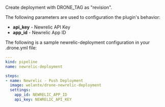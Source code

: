 Create deployment with DRONE_TAG as "revision".

The following parameters are used to configuration the plugin's behavior:

* **api_key** - Newrelic API Key
* **app_id** - Newrelic App ID

The following is a sample newrelic-deployment configuration in your 
.drone.yml file:

```yaml
---
kind: pipeline
name: newrelic-deployment

steps:
- name: Newrelic - Push Deployment
  image: welante/drone-newrelic-deployment
  settings:
    app_id: NEWRELIC_APP_ID
    api_key: NEWRELIC_API_KEY
```

